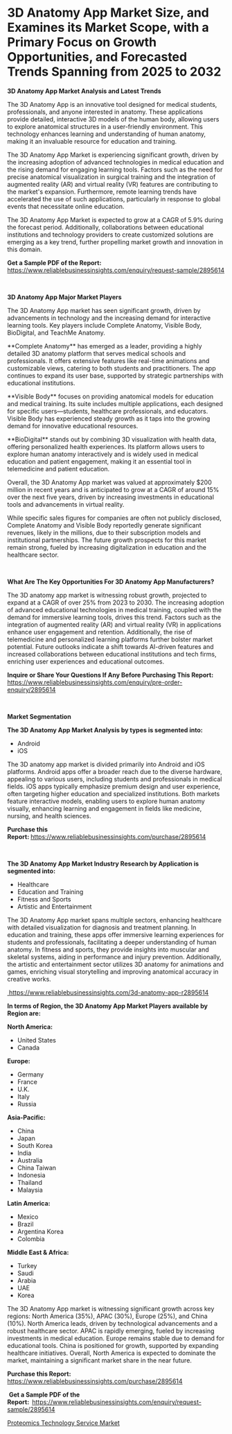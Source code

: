 <p><h1>3D Anatomy App Market Size, and Examines its Market Scope, with a Primary Focus on Growth Opportunities, and Forecasted Trends Spanning from 2025 to 2032</h1></p><p><strong>3D Anatomy App Market Analysis and Latest Trends</strong></p>
<p><p>The 3D Anatomy App is an innovative tool designed for medical students, professionals, and anyone interested in anatomy. These applications provide detailed, interactive 3D models of the human body, allowing users to explore anatomical structures in a user-friendly environment. This technology enhances learning and understanding of human anatomy, making it an invaluable resource for education and training.</p><p>The 3D Anatomy App Market is experiencing significant growth, driven by the increasing adoption of advanced technologies in medical education and the rising demand for engaging learning tools. Factors such as the need for precise anatomical visualization in surgical training and the integration of augmented reality (AR) and virtual reality (VR) features are contributing to the market's expansion. Furthermore, remote learning trends have accelerated the use of such applications, particularly in response to global events that necessitate online education.</p><p>The 3D Anatomy App Market is expected to grow at a CAGR of 5.9% during the forecast period. Additionally, collaborations between educational institutions and technology providers to create customized solutions are emerging as a key trend, further propelling market growth and innovation in this domain.</p></p>
<p><strong>Get a Sample PDF of the Report:&nbsp;</strong> <a href="https://www.reliablebusinessinsights.com/enquiry/request-sample/2895614?utm_campaign=3004&utm_medium=2&utm_source=Github&utm_content=ia&utm_term=15032025&utm_id=3d-anatomy-app">https://www.reliablebusinessinsights.com/enquiry/request-sample/2895614</a></p>
<p>&nbsp;</p>
<p><strong>3D Anatomy App Major Market Players</strong></p>
<p><p>The 3D Anatomy App market has seen significant growth, driven by advancements in technology and the increasing demand for interactive learning tools. Key players include Complete Anatomy, Visible Body, BioDigital, and TeachMe Anatomy.</p><p>**Complete Anatomy** has emerged as a leader, providing a highly detailed 3D anatomy platform that serves medical schools and professionals. It offers extensive features like real-time animations and customizable views, catering to both students and practitioners. The app continues to expand its user base, supported by strategic partnerships with educational institutions.</p><p>**Visible Body** focuses on providing anatomical models for education and medical training. Its suite includes multiple applications, each designed for specific users—students, healthcare professionals, and educators. Visible Body has experienced steady growth as it taps into the growing demand for innovative educational resources.</p><p>**BioDigital** stands out by combining 3D visualization with health data, offering personalized health experiences. Its platform allows users to explore human anatomy interactively and is widely used in medical education and patient engagement, making it an essential tool in telemedicine and patient education.</p><p>Overall, the 3D Anatomy App market was valued at approximately $200 million in recent years and is anticipated to grow at a CAGR of around 15% over the next five years, driven by increasing investments in educational tools and advancements in virtual reality.</p><p>While specific sales figures for companies are often not publicly disclosed, Complete Anatomy and Visible Body reportedly generate significant revenues, likely in the millions, due to their subscription models and institutional partnerships. The future growth prospects for this market remain strong, fueled by increasing digitalization in education and the healthcare sector.</p></p>
<p>&nbsp;</p>
<p><strong>What Are The Key Opportunities For 3D Anatomy App Manufacturers?</strong></p>
<p><p>The 3D anatomy app market is witnessing robust growth, projected to expand at a CAGR of over 25% from 2023 to 2030. The increasing adoption of advanced educational technologies in medical training, coupled with the demand for immersive learning tools, drives this trend. Factors such as the integration of augmented reality (AR) and virtual reality (VR) in applications enhance user engagement and retention. Additionally, the rise of telemedicine and personalized learning platforms further bolster market potential. Future outlooks indicate a shift towards AI-driven features and increased collaborations between educational institutions and tech firms, enriching user experiences and educational outcomes.</p></p>
<p><strong>Inquire or Share Your Questions If Any Before Purchasing This Report:</strong> <a href="https://www.reliablebusinessinsights.com/enquiry/pre-order-enquiry/2895614?utm_campaign=3004&utm_medium=2&utm_source=Github&utm_content=ia&utm_term=15032025&utm_id=3d-anatomy-app">https://www.reliablebusinessinsights.com/enquiry/pre-order-enquiry/2895614</a></p>
<p>&nbsp;</p>
<p><strong>Market Segmentation</strong></p>
<p><strong>The 3D Anatomy App Market Analysis by types is segmented into:</strong></p>
<p><ul><li>Android</li><li>iOS</li></ul></p>
<p><p>The 3D anatomy app market is divided primarily into Android and iOS platforms. Android apps offer a broader reach due to the diverse hardware, appealing to various users, including students and professionals in medical fields. iOS apps typically emphasize premium design and user experience, often targeting higher education and specialized institutions. Both markets feature interactive models, enabling users to explore human anatomy visually, enhancing learning and engagement in fields like medicine, nursing, and health sciences.</p></p>
<p><strong>Purchase this Report:&nbsp;</strong><a href="https://www.reliablebusinessinsights.com/purchase/2895614?utm_campaign=3004&utm_medium=2&utm_source=Github&utm_content=ia&utm_term=15032025&utm_id=3d-anatomy-app">https://www.reliablebusinessinsights.com/purchase/2895614</a></p>
<p>&nbsp;</p>
<p><strong>The 3D Anatomy App Market Industry Research by Application is segmented into:</strong></p>
<p><ul><li>Healthcare</li><li>Education and Training</li><li>Fitness and Sports</li><li>Artistic and Entertainment</li></ul></p>
<p><p>The 3D Anatomy App market spans multiple sectors, enhancing healthcare with detailed visualization for diagnosis and treatment planning. In education and training, these apps offer immersive learning experiences for students and professionals, facilitating a deeper understanding of human anatomy. In fitness and sports, they provide insights into muscular and skeletal systems, aiding in performance and injury prevention. Additionally, the artistic and entertainment sector utilizes 3D anatomy for animations and games, enriching visual storytelling and improving anatomical accuracy in creative works.</p></p>
<p><a href="https://www.reliablebusinessinsights.com/3d-anatomy-app-r2895614?utm_campaign=3004&utm_medium=2&utm_source=Github&utm_content=ia&utm_term=15032025&utm_id=3d-anatomy-app">&nbsp;https://www.reliablebusinessinsights.com/3d-anatomy-app-r2895614</a></p>
<p><strong>In terms of Region, the 3D Anatomy App Market Players available by Region are:</strong></p>
<p>
    <p> <strong> North America: </strong>
        <ul>
            <li>United States</li>
            <li>Canada</li>
        </ul>
        </p> 
    <p> <strong> Europe: </strong>
        <ul>
            <li>Germany</li>
            <li>France</li>
            <li>U.K.</li>
            <li>Italy</li>
            <li>Russia</li>
        </ul>
        </p> 
    <p> <strong> Asia-Pacific: </strong>
        <ul>
            <li>China</li>
            <li>Japan</li>
            <li>South Korea</li>
            <li>India</li>
            <li>Australia</li>
            <li>China Taiwan</li>
            <li>Indonesia</li>
            <li>Thailand</li>
            <li>Malaysia</li>
        </ul>
        </p> 
    <p> <strong> Latin America: </strong>
        <ul>
            <li>Mexico</li>
            <li>Brazil</li>
            <li>Argentina Korea</li>
            <li>Colombia</li>
        </ul>
        </p> 
    <p> <strong> Middle East & Africa: </strong>
        <ul>
            <li>Turkey</li>
            <li>Saudi</li>
            <li>Arabia</li>
            <li>UAE</li>
            <li>Korea</li>
        </ul>
    </p>
    </p>
<p><p>The 3D Anatomy App market is witnessing significant growth across key regions: North America (35%), APAC (30%), Europe (25%), and China (10%). North America leads, driven by technological advancements and a robust healthcare sector. APAC is rapidly emerging, fueled by increasing investments in medical education. Europe remains stable due to demand for educational tools. China is positioned for growth, supported by expanding healthcare initiatives. Overall, North America is expected to dominate the market, maintaining a significant market share in the near future.</p></p>
<p><strong>Purchase this Report: </strong><a href="https://www.reliablebusinessinsights.com/purchase/2895614?utm_campaign=3004&utm_medium=2&utm_source=Github&utm_content=ia&utm_term=15032025&utm_id=3d-anatomy-app">https://www.reliablebusinessinsights.com/purchase/2895614</a></p>
<p>&nbsp;<strong>Get a Sample PDF of the Report:&nbsp;&nbsp;</strong><a href="https://www.reliablebusinessinsights.com/enquiry/request-sample/2895614?utm_campaign=3004&utm_medium=2&utm_source=Github&utm_content=ia&utm_term=15032025&utm_id=3d-anatomy-app">https://www.reliablebusinessinsights.com/enquiry/request-sample/2895614</a></p>
<p><strong></strong></p>
<p><p><a href="https://github.com/nibbsmantji/Market-Research-Report-List-1/blob/main/proteomics-technology-service-market.md?utm_campaign=3004&utm_medium=2&utm_source=Github&utm_content=ia&utm_term=15032025&utm_id=3d-anatomy-app">Proteomics Technology Service Market</a></p></p>